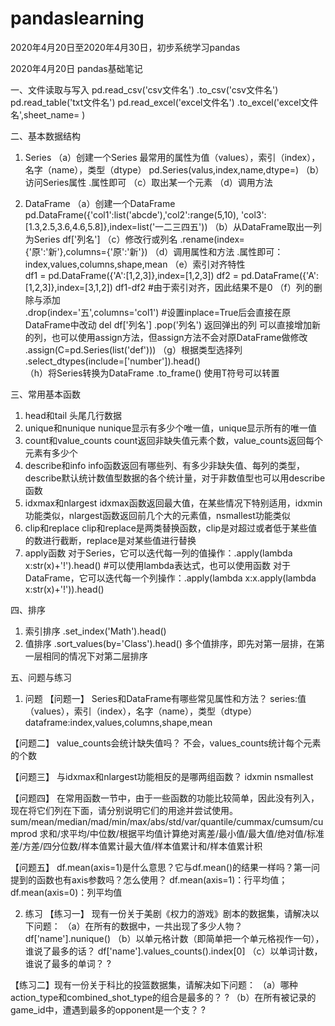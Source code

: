 # pandaslearning
2020年4月20日至2020年4月30日，初步系统学习pandas

2020年4月20日 pandas基础笔记

一、文件读取与写入
pd.read_csv('csv文件名')           .to_csv('csv文件名')
pd.read_table('txt文件名')
pd.read_excel('excel文件名')       .to_excel('excel文件名',sheet_name= )

二、基本数据结构
1. Series
（a）创建一个Series        最常用的属性为值（values），索引（index），名字（name），类型（dtype）
pd.Series(valus,index,name,dtype=)
（b）访问Series属性        .属性即可
（c）取出某一个元素
（d）调用方法

2. DataFrame
（a）创建一个DataFrame               pd.DataFrame({'col1':list('abcde'),'col2':range(5,10),
                                                 'col3':[1.3,2.5,3.6,4.6,5.8]},index=list('一二三四五'))
（b）从DataFrame取出一列为Series     df['列名']
（c）修改行或列名                   .rename(index={'原':'新'},columns={'原':'新'})
（d）调用属性和方法                 .属性即可：index,values,columns,shape,mean
（e）索引对齐特性                    
df1 = pd.DataFrame({'A':[1,2,3]},index=[1,2,3])
df2 = pd.DataFrame({'A':[1,2,3]},index=[3,1,2])
df1-df2 #由于索引对齐，因此结果不是0
（f）列的删除与添加                 
.drop(index='五',columns='col1') #设置inplace=True后会直接在原DataFrame中改动
del df['列名']
.pop('列名')  返回弹出的列
可以直接增加新的列，也可以使用assign方法，但assign方法不会对原DataFrame做修改
.assign(C=pd.Series(list('def')))
（g）根据类型选择列           .select_dtypes(include=['number']).head()       
（h）将Series转换为DataFrame    .to_frame()
使用T符号可以转置

三、常用基本函数
1. head和tail     头尾几行数据
2. unique和nunique    nunique显示有多少个唯一值，unique显示所有的唯一值
3. count和value_counts    count返回非缺失值元素个数，value_counts返回每个元素有多少个
4. describe和info         info函数返回有哪些列、有多少非缺失值、每列的类型，describe默认统计数值型数据的各个统计量，对于非数值型也可以用describe函数
5. idxmax和nlargest      idxmax函数返回最大值，在某些情况下特别适用，idxmin功能类似，nlargest函数返回前几个大的元素值，nsmallest功能类似
6. clip和replace          clip和replace是两类替换函数，clip是对超过或者低于某些值的数进行截断，replace是对某些值进行替换
7. apply函数             对于Series，它可以迭代每一列的值操作：.apply(lambda x:str(x)+'!').head() #可以使用lambda表达式，也可以使用函数
                         对于DataFrame，它可以迭代每一个列操作：.apply(lambda x:x.apply(lambda x:str(x)+'!')).head() 
                        
四、排序
1. 索引排序              .set_index('Math').head()
2. 值排序                .sort_values(by='Class').head()
多个值排序，即先对第一层排，在第一层相同的情况下对第二层排序


五、问题与练习
1. 问题
【问题一】 Series和DataFrame有哪些常见属性和方法？
series:值（values），索引（index），名字（name），类型（dtype）
dataframe:index,values,columns,shape,mean

【问题二】 value_counts会统计缺失值吗？
不会，values_counts统计每个元素的个数

【问题三】 与idxmax和nlargest功能相反的是哪两组函数？
idxmin         nsmallest

【问题四】 在常用函数一节中，由于一些函数的功能比较简单，因此没有列入，现在将它们列在下面，请分别说明它们的用途并尝试使用。
sum/mean/median/mad/min/max/abs/std/var/quantile/cummax/cumsum/cumprod
求和/求平均/中位数/根据平均值计算绝对离差/最小值/最大值/绝对值/标准差/方差/四分位数/样本值累计最大值/样本值累计和/样本值累计积

【问题五】 df.mean(axis=1)是什么意思？它与df.mean()的结果一样吗？第一问提到的函数也有axis参数吗？怎么使用？
df.mean(axis=1)：行平均值；df.mean(axis=0)：列平均值

2. 练习
【练习一】 现有一份关于美剧《权力的游戏》剧本的数据集，请解决以下问题：
（a）在所有的数据中，一共出现了多少人物？
df['name'].nunique()
（b）以单元格计数（即简单把一个单元格视作一句），谁说了最多的话？
df['name'].values_counts().index[0]
（c）以单词计数，谁说了最多的单词？
?

【练习二】现有一份关于科比的投篮数据集，请解决如下问题：
（a）哪种action_type和combined_shot_type的组合是最多的？
?
（b）在所有被记录的game_id中，遭遇到最多的opponent是一个支？
?
